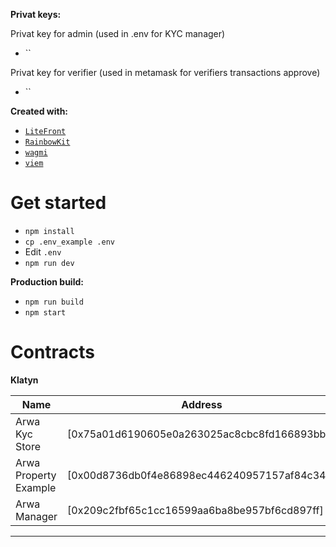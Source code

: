 

**Privat keys:**

Privat key for admin (used in .env for KYC manager) 
- ``

Privat key for verifier (used in metamask for verifiers transactions approve)
- ``

**Created with:**

- [`LiteFront`](https://github.com/uxname/litefront)
- [`RainbowKit`](https://www.rainbowkit.com/)
- [`wagmi`](https://wagmi.sh/)
- [`viem`](https://viem.sh/)

# Get started
- `npm install`
-  `cp .env_example .env`
- Edit `.env`
- `npm run dev`

**Production build:**
- `npm run build`
- `npm start`

# Contracts

**Klatyn**

| Name | Address |
| -------- | ------- |
| Arwa Kyc Store | [0x75a01d6190605e0a263025ac8cbc8fd166893bb7] |
| Arwa Property Example | [0x00d8736db0f4e86898ec446240957157af84c34e] |
| Arwa Manager | [0x209c2fbf65c1cc16599aa6ba8be957bf6cd897ff] |

---------------------------------- 




